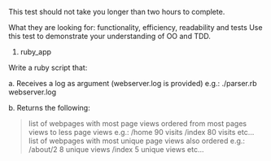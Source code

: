 This test should not take you longer than two hours to complete. 
 
What they are looking for: functionality, efficiency, readability and tests
Use this test to demonstrate your understanding of OO and TDD.
 
1. ruby_app
 
Write a ruby script that:
 
a. Receives a log as argument (webserver.log is provided)
  e.g.: ./parser.rb webserver.log
 
b. Returns the following:
 
  > list of webpages with most page views ordered from most pages views to less page views
     e.g.:
         /home 90 visits
         /index 80 visits
         etc...
  > list of webpages with most unique page views also ordered
     e.g.:
         /about/2   8 unique views
         /index     5 unique views
         etc...
